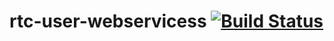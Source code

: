 rtc-user-webservicess
[![Build Status](https://drone.io/github.com/ReturnOnIntellingenceTraineeCommunity/rtc-user-webservices/status.png)](https://drone.io/github.com/ReturnOnIntellingenceTraineeCommunity/rtc-user-webservices/latest)
====================
